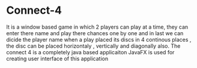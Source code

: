 # Connect-4
It is a window based game in which 2 players can play at a time, they can enter there name and play there chances one by one 
and in last we can dicide the player name when a play placed its discs in 4 continous places , the disc can be placed horizontaly , vertically and diagonally also.
The connect 4 is a completely java based applicaiton 
JavaFX is used for creating user interface of this application

